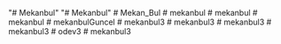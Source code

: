 "# Mekanbul" 
"# Mekanbul" 
#   M e k a n _ B u l  
 #   m e k a n b u l  
 #   m e k a n b u l  
 #   m e k a n b u l  
 #   m e k a n b u l G u n c e l  
 #   m e k a n b u l 3  
 #   m e k a n b u l 3  
 #   m e k a n b u l 3  
 #   m e k a n b u l 3  
 #   o d e v 3  
 #   m e k a n b u l 3  
 